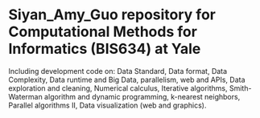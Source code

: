# Siyan_Amy_Guo repository for Computational Methods for Informatics (BIS634) at Yale
Including development code on:
Data Standard, Data format, Data Complexity, Data runtime and Big Data, parallelism, web and APIs, Data exploration and cleaning, Numerical calculus, Iterative algorithms, Smith-Waterman algorithm and dynamic programming, k-nearest neighbors, Parallel algorithms II, Data visualization (web and graphics).
